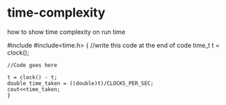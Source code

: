 # time-complexity
how to show time complexity on run time 

#include<iostream>
#include<time.h>
  {
 //write this code at the end of code
	 time_t t = clock();

    //Code goes here

    t = clock() - t;
    double time_taken = ((double)t)/CLOCKS_PER_SEC;
    cout<<time_taken;
    }
